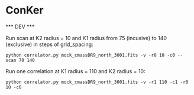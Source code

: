 # ConKer

*** DEV ***

Run scan at K2 radius = 10 and K1 radius from 75 (incusive) to 140 (exclusive) in steps of grid_spacing:
```
python correlator.py mock_cmassDR9_north_3001.fits -v -r0 10 -c0 --scan 70 140
```

Run one correlation at K1 radius = 110 and K2 radius = 10:
```
python correlator.py mock_cmassDR9_north_3001.fits -v -r1 110 -c1 -r0 10 -c0
```
